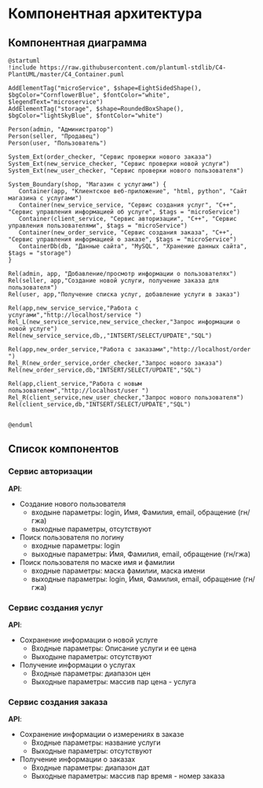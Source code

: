 # Компонентная архитектура
<!-- Состав и взаимосвязи компонентов системы между собой и внешними системами с указанием протоколов, ключевые технологии, используемые для реализации компонентов.
Диаграмма контейнеров C4 и текстовое описание. 
-->
## Компонентная диаграмма

```plantuml
@startuml
!include https://raw.githubusercontent.com/plantuml-stdlib/C4-PlantUML/master/C4_Container.puml

AddElementTag("microService", $shape=EightSidedShape(), $bgColor="CornflowerBlue", $fontColor="white", $legendText="microservice")
AddElementTag("storage", $shape=RoundedBoxShape(), $bgColor="lightSkyBlue", $fontColor="white")

Person(admin, "Администратор")
Person(seller, "Продавец")
Person(user, "Пользователь")

System_Ext(order_checker, "Сервис проверки нового заказа")
System_Ext(new_service_checker, "Сервис проверки новой услуги")
System_Ext(new_user_checker, "Сервис проверки нового пользователя")

System_Boundary(shop, "Магазин с услугами") {
   Container(app, "Клиентское веб-приложение", "html, python", "Сайт магазина с услугами")
   Container(new_service_service, "Сервис создания услуг", "C++", "Сервис управления информацией об услуге", $tags = "microService") 
   Container(client_service, "Сервис авторизации", "C++", "Сервис управления пользователями", $tags = "microService")    
   Container(new_order_service, "Сервис создания заказа", "C++", "Сервис управления информацией о заказе", $tags = "microService")       
   ContainerDb(db, "Данные сайта", "MySQL", "Хранение данных сайта", $tags = "storage")
}

Rel(admin, app, "Добавление/просмотр информации о пользователях")
Rel(seller, app,"Создание новой услуги, получение заказа для пользователя")
Rel(user, app,"Получение списка услуг, добавление услуги в заказ")

Rel(app,new_service_service,"Работа с услугами","http://localhost/service ")
Rel_L(new_service_service,new_service_checker,"Запрос информации о новой услуге")
Rel(new_service_service,db,,"INTSERT/SELECT/UPDATE","SQL")

Rel(app,new_order_service,"Работа с заказами","http://localhost/order ")
Rel_R(new_order_service,order_checker,"Запрос нового заказа")
Rel(new_order_service,db,"INTSERT/SELECT/UPDATE","SQL")

Rel(app,client_service,"Работа с новым пользователем","http://localhost/user ")
Rel_R(client_service,new_user_checker,"Запрос нового пользователя")
Rel(client_service,db,"INTSERT/SELECT/UPDATE","SQL")


@enduml
```
## Список компонентов
### Сервис авторизации

**API**:
-	Создание нового пользователя
      - входыне параметры: login, Имя, Фамилия, email, обращение (гн/гжа)
      - выходные параметры, отсутствуют
-	Поиск пользователя по логину
     - входные параметры:  login
     - выходные параметры: Имя, Фамилия, email, обращение (гн/гжа)
-	Поиск пользователя по маске имя и фамилии
     - входные параметры: маска фамилии, маска имени
     - выходные параметры: login, Имя, Фамилия, email, обращение (гн/гжа)

### Сервис создания услуг
**API**:
- Сохранение информации о новой услуге
  - Входные параметры: Описание услуги и ее цена
  - Выходыне параметры: отсутствуют
- Получение информации о услугах
  - Входные параметры: диапазон цен
  - Выходные параметры: массив пар цена - услуга


### Сервис создания заказа
**API**:
- Сохранение информации о измерениях в заказе
  - Входные параметры: название услуги
  - Выходные параметры: отсутствуют
- Получение информации о заказах
  - Входные параметры: диапазон дат
  - Выходные параметры: массив пар время - номер заказа 

